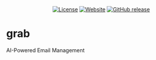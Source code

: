 <div align="center">
    <a href="https://github.com/t-walshe/grab/blob/main/LICENSE"><img src="https://img.shields.io/github/license/t-walshe/grab" alt="License"></a>
    <a href="https://walshe.tech/"><img src="https://img.shields.io/badge/website-walshe.tech-blue" alt="Website"></a>
    <a href="https://github.com/t-walshe/grab/releases"><img alt="GitHub release" src="https://img.shields.io/github/release/t-walshe/grab"></a>   
</div>

# grab
AI-Powered Email Management


